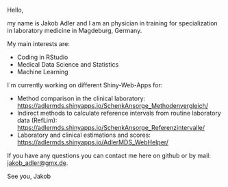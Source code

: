Hello,

my name is Jakob Adler and I am an physician in training for specialization in laboratory medicine in Magdeburg, Germany.

My main interests are:

- Coding in RStudio
- Medical Data Science and Statistics
- Machine Learning

I´m currently working on different Shiny-Web-Apps for:
- Method comparison in the clinical laboratory: https://adlermds.shinyapps.io/SchenkAnsorge_Methodenvergleich/
- Indirect methods to calculate reference intervals from routine laboratory data (RefLim): https://adlermds.shinyapps.io/SchenkAnsorge_Referenzintervalle/
- Laboratory and clinical estimations and scores: https://adlermds.shinyapps.io/AdlerMDS_WebHelper/

If you have any questions you can contact me here on github or by mail: jakob_adler@gmx.de.

See you,
Jakob

<!---
Bussard91/Bussard91 is a ✨ special ✨ repository because its `README.md` (this file) appears on your GitHub profile.
You can click the Preview link to take a look at your changes.
--->
